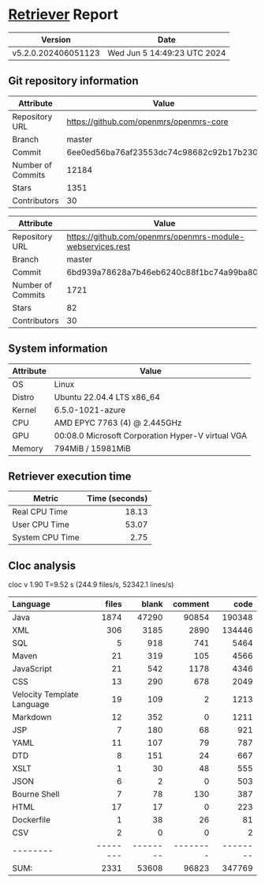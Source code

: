 # [Retriever](https://github.com/PalladioSimulator/Palladio-ReverseEngineering-Retriever) Report
| Version | Date |
| ------- | ---- |
| v5.2.0.202406051123 | Wed Jun  5 14:49:23 UTC 2024 |

## Git repository information
|      Attribute    | Value |
| ----------------- | ----- |
| Repository URL    | https://github.com/openmrs/openmrs-core |
| Branch            | master |
| Commit            | 6ee0ed56ba76af23553dc74c98682c92b17b230f |
| Number of Commits | 12184 |
| Stars             | 1351 |
| Contributors      | 30 |

|      Attribute    | Value |
| ----------------- | ----- |
| Repository URL    | https://github.com/openmrs/openmrs-module-webservices.rest |
| Branch            | master |
| Commit            | 6bd939a78628a7b46eb6240c88f1bc74a99ba80c |
| Number of Commits | 1721 |
| Stars             | 82 |
| Contributors      | 30 |


## System information
| Attribute | Value |
| --------- | ----- |
| OS | Linux  |
| Distro | Ubuntu 22.04.4 LTS x86_64  |
| Kernel | 6.5.0-1021-azure  |
| CPU | AMD EPYC 7763 (4) @ 2.445GHz  |
| GPU | 00:08.0 Microsoft Corporation Hyper-V virtual VGA  |
| Memory | 794MiB / 15981MiB  |

## Retriever execution time
| Metric | Time (seconds) |
| --- | ---: |
| Real CPU Time | 18.13 |
| User CPU Time | 53.07 |
| System CPU Time | 2.75 |
<!--
Explainations:
- __Real CPU Time__: actual time the command has run (can be less than total time spent in user and system mode for multi-threaded processes)
- __User CPU Time__: time the command has spent running in user mode
- __System CPU Time__: time the command has spent running in system or kernel mode
-->

## Cloc analysis
cloc v 1.90  T=9.52 s (244.9 files/s, 52342.1 lines/s)

Language|files|blank|comment|code
:-------|-------:|-------:|-------:|-------:
Java|1874|47290|90854|190348
XML|306|3185|2890|134446
SQL|5|918|741|5464
Maven|21|319|105|4566
JavaScript|21|542|1178|4346
CSS|13|290|678|2049
Velocity Template Language|19|109|2|1213
Markdown|12|352|0|1211
JSP|7|180|68|921
YAML|11|107|79|787
DTD|8|151|24|667
XSLT|1|30|48|555
JSON|6|2|0|503
Bourne Shell|7|78|130|387
HTML|17|17|0|223
Dockerfile|1|38|26|81
CSV|2|0|0|2
--------|--------|--------|--------|--------
SUM:|2331|53608|96823|347769
